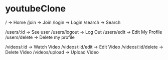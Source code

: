 # youtubeClone

/ -> Home
/join -> Join
/login -> Login
/search -> Search

/users/:id -> See user
/users/logout -> Log Out
/users/edit -> Edit My Profile
/users/delete -> Delete my profile

/videos/:id -> Watch Video
/videos/:id/edit -> Edit Video
/videos/:id/delete -> Delete Video
/videos/upload -> Upload Video
